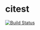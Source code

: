 citest
======
[![Build Status](https://travis-ci.org/jonmilsom/citest.svg?branch=master)](https://travis-ci.org/jonmilsom/citest)
